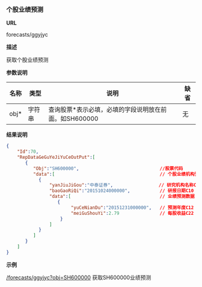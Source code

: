 
### 个股业绩预测

**URL**

forecasts/ggyjyc

**描述**

获取个股业绩预测

**参数说明**


|名称|类型|说明|缺省|
| -------- | -------- | -------- | -------- |
|obj\*|字符串|查询股票\*表示必填，必填的字段说明放在前面。如SH600000|无|


**结果说明**

```json
{
    "Id":70,
    "RepDataGeGuYeJiYuCeOutPut":[
       {
          "Obj":"SH600000",                              //股票代码
          "data":[                                       // 个股业绩机构预测数据
	    	{
				"yanJiuJiGou":"中泰证券",                 // 研究机构名称C40    
				"baoGaoRiQi":"20151024000000",           // 研报日期C10 YYMMDDhhmmss
				"data":[                                 // 业绩预测数据
			  	   {
						"yuCeNianDu":"20151231000000",   // 预测年度C12 YYMMDDhhmmss
						"meiGuShouYi":2.79               // 每股收益C22 EPS
				    }
				]
			}
          ]
       }
    ]
}

```

**示例**

[/forecasts/ggyjyc?obj=SH600000]($APIHOST$/forecasts/ggyjyc?obj=SH600000)
获取SH600000业绩预测